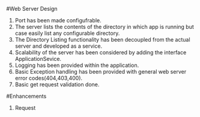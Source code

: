 #Web Server Design
1. Port has been made configufrable.
2. The server lists the contents of the directory in which app is running but case easily list any configurable directory.
3. The Directory Listing functionality has been decoupled from the actual server and developed as a service.
4. Scalability of the server has been considered by adding the interface ApplicationSevice.
5. Logging has been provided within the application.
6. Basic Exception handling has been provided with general web server error codes(404,403,400).
7. Basic get request validation done.

#Enhancements
1. Request 
